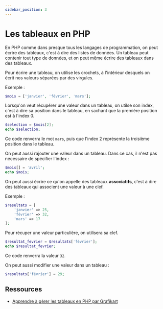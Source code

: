 ```yaml
---
sidebar_position: 3
---
```


# Les tableaux en PHP
 
En PHP comme dans presque tous les langages de programmation, on peut écrire des tableaux, c'est à dire des listes de données. Un tableau peut contenir tout type de données, et on peut même écrire des tableaux dans des tableaux.

Pour écrire une tableau, on utilise les crochets, à l'intérieur desquels on écrit nos valeurs séparées par des virgules.

Exemple :

```php
$mois = ['janvier', 'février', 'mars'];
```

Lorsqu'on veut récupérer une valeur dans un tableau, on utilse son index, c'est à dire sa position dans le tableau, en sachant que la première position est à l'index 0.

```php
$selection = $mois[2];
echo $selection; 
```

Ce code renverra le mot ```mars```, puis que l'index 2 représente la troisième position dans le tableau.

On peut aussi rajouter une valeur dans un tableau. Dans ce cas, il n'est pas nécessaire de spécifier l'index :

```php
$mois[] = 'avril';
echo $mois; 
```

On peut aussi écrire ce qu'on appelle des tableaux **associatifs**, c'est à dire des tableaux qui associent une valeur à une clef.  

Exemple :

```php
$resultats = [
    'janvier' => 25,
    'février' => 32,
    'mars' => 17
];
```

Pour récuper une valeur particulière, on utilisera sa clef. 

```php
$resultat_fevrier = $resultats['février'];
echo $resultat_fevrier; 
```

Ce code renverra la valeur ```32```.

On peut aussi modifier une valeur dans un tableau :

```php
$resultats['février'] = 29;
```

 ## Ressources

* [Apprendre à gérer les tableaux en PHP par Grafikart](https://grafikart.fr/tutoriels/tableaux-php-1116#autoplay)
